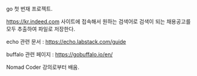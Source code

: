 go 첫 번재 프로젝트.

https://kr.indeed.com 사이트에 접속해서 원하는 검색어로 검색이 되는 채용공고를 모두 추출하여 파일로 저장한다.

echo 관련 문서 : https://echo.labstack.com/guide

buffalo 관련 페이지 : https://gobuffalo.io/en/

Nomad Coder 강의로부터 배움.